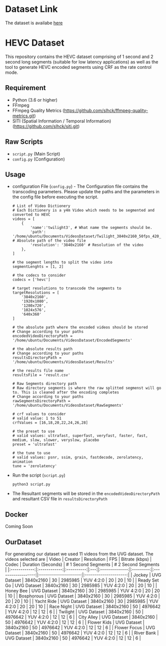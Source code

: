 # Dataset Link
The dataset is availabe [here](https://drive.google.com/drive/folders/1PHBWy-Gq66OZd73e3L_SJMP9gwgupM24?usp=sharing)

# HEVC Dataset
This repository contains the HEVC dataset comprising of 1 second and 2 second long segments (suitable for low latency applications) as well as the tool to generate HEVC encoded segments using CRF as the rate control mode. 

## Requirement
- Python (3.6 or higher)
- FFmpeg 
- FFmpeg Quality Metrics (https://github.com/slhck/ffmpeg-quality-metrics.git)
- SITI (Spatial Information / Temporal Information) (https://github.com/slhck/siti.git)

## Raw Scripts
- `script.py` (Main Script)
- `config.py` (Configuration)

## Usage
- configuration File (`config.py`) - The Configuration file contains the transcoding parameters. Please update the paths and the parameters in the config file before executing the script. 
    ```
    # List of Video Dictionery 
    # Each Dictionery is a y4m Video which needs to be segmented and converted to HEVC 
    videos = [
        {
            'name':'twilight3', # What name the segments should be.
            'path': '/home/ubuntu/Documents/VideosDataset/Twilight_3840x2160_50fps_420_8bit_YUV_RAW/Twilight_3840x2160_50fps_8bit.y4m', # Absolute path of the video file
            'resolution': '3840x2160' # Resolution of the video
        },
    ]

    # the segment lengths to split the video into
    segmentLenghts = [1, 2]

    # the codecs to consider  
    codecs = ['hevc']

    # target resolutions to transcode the segments to 
    targetResolutions = [
        '3840x2160',
        '1920x1080',
        '1280x720',
        '1024x576',
        '640x360'
    ]

    # the absolute path where the encoded videos should be stored
    # Change according to your paths
    encodedVideoDirectoryPath = '/home/ubuntu/Documents/VideosDataset/EncodedSegments'

    # the absolute results path 
    # Change according to your paths
    resultsDirectoryPath = '/home/ubuntu/Documents/VideosDataset/Results'

    # the results file name
    resultsFile = 'result.csv'

    # Raw Segments directory path 
    # Raw directory segments is where the raw splitted segmenst will go to. This is cleaned after the encoding completes
    # Change according to your paths
    rawSegmentsDirectoryPath = '/home/ubuntu/Documents/VideosDataset/RawSegments'

    # crf values to consider 
    # valid value: 1 to 51 
    crfValues = [16,18,20,22,24,26,28]

    # the preset to use
    # valid values: ultrafast, superfast, veryfast, faster, fast, medium, slow, slower, veryslow, placebo
    preset = 'ultrafast'

    # the tune to use
    # valid values: psnr, ssim, grain, fastdecode, zerolatency, animation
    tune = 'zerolatency'
    ```
- Run the script (`script.py`)
    ```
    python3 script.py
    ```
- The Resultant segments will be stored in the `encodedVideoDirectoryPath` and resultant CSV file in `resultsDirectoryPath`

## Docker 
Coming Soon

## OurDataset
For generating our dataset we used 11 videos from the UVG dataset. The videos selected are
|     Video    |    Creator   | Resolution | FPS | Bitrate (kbps) |   Codec   | Duration (Seconds) | # 1 Second  Segments  | # 2 Second  Segments  |
|:------------:|:------------:|:----------:|:---:|:--------------:|:---------:|:------------------:|:---------------------:|:---------------------:|
|    Jockey    | UVG Dataset  |  3840x2160 |  30 |     2985985    | YUV 4:2:0 |         20         |           20          |           10          |
| Ready Set Go | UVG Dataset  |  3840x2160 |  30 |     2985985    | YUV 4:2:0 |         20         |           20          |           10          |
|   Honey Bee  | UVG Dataset  |  3840x2160 |  30 |     2985985    | YUV 4:2:0 |         20         |           20          |           10          |
|  Bosphorous  | UVG Dataset  |  3840x2160 |  30 |     2985985    | YUV 4:2:0 |         20         |           20          |           10          |
|  Yacht Ride  | UVG Dataset  |  3840x2160 |  30 |     2985985    | YUV 4:2:0 |         20         |           20          |           10          |
|  Race Night  | UVG Dataset  |  3840x2160 |  50 |     4976642    | YUV 4:2:0 |         12         |           12          |           6           |
|   Twilight   | UVG Dataset  |  3840x2160 |  50 |     4976642    | YUV 4:2:0 |         12         |           12          |           6           |
|  City Alley  | UVG Dataset  |  3840x2160 |  50 |     4976642    | YUV 4:2:0 |         12         |           12          |           6           |
|  Flower Kids | UVG Dataset  |  3840x2160 |  50 |     4976642    | YUV 4:2:0 |         12         |           12          |           6           |
| Flower Focus | UVG Dataset  |  3840x2160 |  50 |     4976642    | YUV 4:2:0 |         12         |           12          |           6           |
| River Bank   | UVG Dataset  |  3840x2160 |  50 |     4976642    | YUV 4:2:0 |         12         |           12          |           6           |

